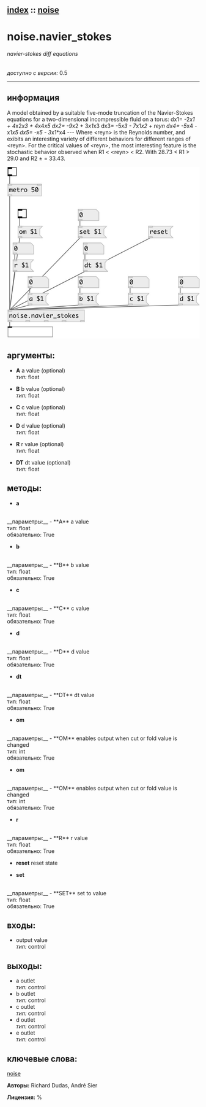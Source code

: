 [index](index.html) :: [noise](category_noise.html)
---

# noise.navier_stokes

###### navier-stokes diff equations

*доступно с версии:* 0.5

---


## информация
A model obtained by a suitable five-mode truncation of the Navier-Stokes equations for a two-dimensional incompressible fluid on a torus: dx1= -2*x1 + 4*x2*x3 + 4*x4*x5 dx2= -9*x2 + 3*x1*x3 dx3= -5*x3 - 7*x1*x2 + reyn dx4= -5*x4 - x1*x5 dx5= -x5 - 3*x1*x4 --- Where &lt;reyn&gt; is the Reynolds number, and exibits an interesting variety of different behaviors for different ranges of &lt;reyn&gt;. For the critical values of &lt;reyn&gt;, the most interesting feature is the stochastic behavior observed when R1 &lt; &lt;reyn&gt; &lt; R2. With 28.73 &lt; R1 &gt; 29.0 and R2 ± = 33.43.


[![example](../examples/img/noise.navier_stokes.jpg)](../examples/pd/noise.navier_stokes.pd)



## аргументы:

* **A**
a value (optional)<br>
_тип:_ float<br>

* **B**
b value (optional)<br>
_тип:_ float<br>

* **C**
c value (optional)<br>
_тип:_ float<br>

* **D**
d value (optional)<br>
_тип:_ float<br>

* **R**
r value (optional)<br>
_тип:_ float<br>

* **DT**
dt value (optional)<br>
_тип:_ float<br>



## методы:

* **a**
<br>
  __параметры:__
  - **A** a value<br>
    тип: float <br>
    обязательно: True <br>

* **b**
<br>
  __параметры:__
  - **B** b value<br>
    тип: float <br>
    обязательно: True <br>

* **c**
<br>
  __параметры:__
  - **C** c value<br>
    тип: float <br>
    обязательно: True <br>

* **d**
<br>
  __параметры:__
  - **D** d value<br>
    тип: float <br>
    обязательно: True <br>

* **dt**
<br>
  __параметры:__
  - **DT** dt value<br>
    тип: float <br>
    обязательно: True <br>

* **om**
<br>
  __параметры:__
  - **OM** enables output when cut or fold value is changed<br>
    тип: int <br>
    обязательно: True <br>

* **om**
<br>
  __параметры:__
  - **OM** enables output when cut or fold value is changed<br>
    тип: int <br>
    обязательно: True <br>

* **r**
<br>
  __параметры:__
  - **R** r value<br>
    тип: float <br>
    обязательно: True <br>

* **reset**
reset state<br>

* **set**
<br>
  __параметры:__
  - **SET** set to value<br>
    тип: float <br>
    обязательно: True <br>






## входы:

* output value<br>
_тип:_ control



## выходы:

* a outlet<br>
_тип:_ control
* b outlet<br>
_тип:_ control
* c outlet<br>
_тип:_ control
* d outlet<br>
_тип:_ control
* e outlet<br>
_тип:_ control



## ключевые слова:

[noise](keywords/noise.html)






**Авторы:** Richard Dudas, André Sier




**Лицензия:** %





